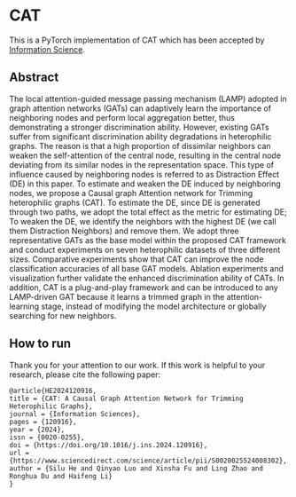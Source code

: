 # CAT

This is a PyTorch implementation of CAT which has been accepted by [Information Science](https://www.sciencedirect.com/science/article/pii/S0020025524008302).

## Abstract
The local attention-guided message passing mechanism (LAMP) adopted in graph attention networks (GATs) can adaptively learn the importance of neighboring nodes and perform local aggregation better, thus demonstrating a stronger discrimination ability. However, existing GATs suffer from significant discrimination ability degradations in heterophilic graphs. The reason is that a high proportion of dissimilar neighbors can weaken the self-attention of the central node, resulting in the central node deviating from its similar nodes in the representation space. This type of influence caused by neighboring nodes is referred to as Distraction Effect (DE) in this paper. To estimate and weaken the DE induced by neighboring nodes, we propose a Causal graph Attention network for Trimming heterophilic graphs (CAT). To estimate the DE, since DE is generated through two paths, we adopt the total effect as the metric for estimating DE; To weaken the DE, we identify the neighbors with the highest DE (we call them Distraction Neighbors) and remove them. We adopt three representative GATs as the base model within the proposed CAT framework and conduct experiments on seven heterophilic datasets of three different sizes. Comparative experiments show that CAT can improve the node classification accuracies of all base GAT models. Ablation experiments and visualization further validate the enhanced discrimination ability of CATs. In addition, CAT is a plug-and-play framework and can be introduced to any LAMP-driven GAT because it learns a trimmed graph in the attention-learning stage, instead of modifying the model architecture or globally searching for new neighbors.

## How to run

Thank you for your attention to our work. If this work is helpful to your research, please cite the following paper:
```
@article{HE2024120916,
title = {CAT: A Causal Graph Attention Network for Trimming Heterophilic Graphs},
journal = {Information Sciences},
pages = {120916},
year = {2024},
issn = {0020-0255},
doi = {https://doi.org/10.1016/j.ins.2024.120916},
url = {https://www.sciencedirect.com/science/article/pii/S0020025524008302},
author = {Silu He and Qinyao Luo and Xinsha Fu and Ling Zhao and Ronghua Du and Haifeng Li}
}
```
